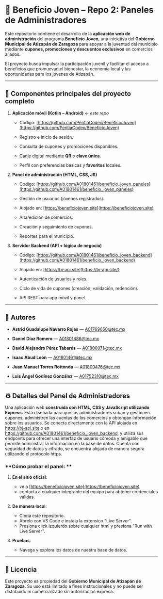 
# 📱 Beneficio Joven – Repo 2: Paneles de Administradores

Este repositorio contiene el desarrollo de la **aplicación web de administración** del programa **Beneficio Joven**, una iniciativa del **Gobierno Municipal de Atizapán de Zaragoza** para apoyar a la juventud del municipio mediante **cupones, promociones y descuentos exclusivos** en comercios aliados.

El proyecto busca impulsar la participación juvenil y facilitar el acceso a beneficios que promuevan el bienestar, la economía local y las oportunidades para los jóvenes de Atizapán.

----------

## 🌟 Componentes principales del proyecto completo

1.  **Aplicación móvil (Kotlin – Android)** ← _este repo_
    
    -   Código: [https://github.com/PeritiaCodex/BeneficioJoven](https://github.com/PeritiaCodex/BeneficioJoven)
        
    -   Registro e inicio de sesión.
        
    -   Consulta de cupones y promociones disponibles.
        
    -   Canje digital mediante **QR** o **clave única**.
        
    -   Perfil con preferencias básicas y **favoritos** locales.
        
2.  **Panel de administración (HTML, CSS, JS)**
    
    -   Código: [https://github.com/A01801461/beneficio_joven_paneles](https://github.com/A01801461/beneficio_joven_paneles)
        
    -   Gestión de usuarios (jóvenes registrados).
      
    -   Alojado en: [https://beneficiojoven.site](https://beneficiojoven.site)
        
    -   Alta/edición de comercios.
        
    -   Creación y seguimiento de cupones.
        
    -   Reportes para el municipio.
        
3.  **Servidor Backend (API + lógica de negocio)**
    
    -   Código: [https://github.com/A01801461/beneficio_joven_backend](https://github.com/A01801461/beneficio_joven_backend)
        
    -   Alojado en: [https://bj-api.site](https://bj-api.site/)
        
    -   Autenticación de usuarios y roles.
        
    -   Ciclo de vida de cupones (creación, validación, redención).
        
    -   API REST para app móvil y panel.
        

----------

## 👥 Autores

-   **Astrid Guadalupe Navarro Rojas** — [A01769650@tec.mx](mailto:A01769650@tec.mx)
    
-   **Daniel Díaz Romero** — [A01801486@tec.mx](mailto:A01801486@tec.mx)
    
-   **David Alejandro Pérez Tabarés** — [A01800971@tec.mx](mailto:A01800971@tec.mx)
    
-   **Isaac Abud León** — [A01801461@tec.mx](mailto:A01801461@tec.mx)
    
-   **Juan Manuel Torres Rottonda** — [A01800476@tec.mx](mailto:A01800476@tec.mx)
    
-   **Luis Ángel Godínez González** — [A01752310@tec.mx](mailto:A01752310@tec.mx)
    


----------

## ⚙️ Detalles del Panel de Administradores

Una aplicación web **construida con HTML, CSS y JavaScript utilizando Express.** Está diseñada para que los administradores suban y gestionen cupones, administren las cuentas de los comercios y obtengan información sobre los usuarios. Se conecta directamente con la API alojada en https://bj-api.site o en https://github.com/A01801461/beneficio_joven_backend, y utiliza sus endpoints para ofrecer una interfaz de usuario cómoda y amigable que permite administrar la información en la base de datos. Cuenta con seguridad de datos y cifrado, se encuentra alojada de manera segura utilizando el protocolo https.

### **Cómo probar el panel: **

1. **En el sitio oficial**:
   - ve a [https://beneficiojoven.site](https://beneficiojoven.site)
   - contacta a cualquier integrante del equipo para obtener credenciales validas.

2. **De manera local**:
   - Clona este repositorio.
   - Abrelo con VS Code e instala la extension "Live Server".
   - Presiona click izquierdo sobre cualquier html y presiona "Run with Live Server".

3. **Pruebas**:
   - Navega y explora los datos de nuestra base de datos.

---

## 📄 Licencia

Este proyecto es propiedad del **Gobierno Municipal de Atizapán de Zaragoza**.
Su uso está limitado a fines institucionales y no puede ser distribuido ni comercializado sin autorización expresa.
